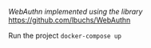 *WebAuthn implemented using the library*
https://github.com/lbuchs/WebAuthn

Run the project
`docker-compose up`